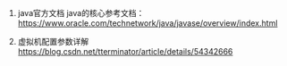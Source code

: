 1. java官方文档
java的核心参考文档：https://www.oracle.com/technetwork/java/javase/overview/index.html

2. 虚拟机配置参数详解
https://blog.csdn.net/tterminator/article/details/54342666
